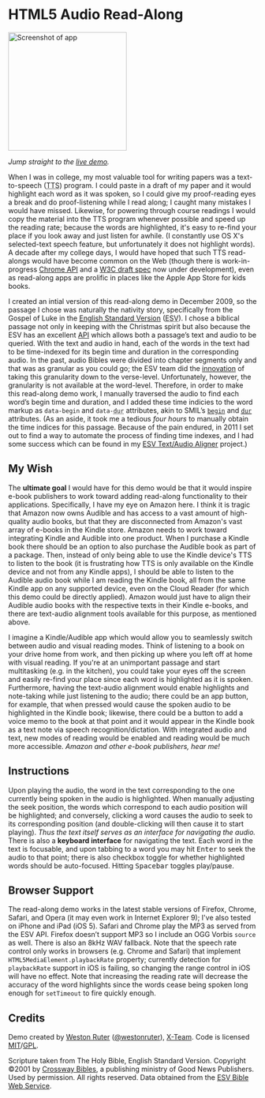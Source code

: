 <h1>HTML5 Audio Read-Along</h1>

<a href="http://westonruter.github.com/html5-audio-read-along/"><img src="https://github.com/westonruter/html5-audio-read-along/raw/master/screenshot.png?3" alt="Screenshot of app" width="240"></a>

<p><em>Jump straight to the <a href="http://westonruter.github.com/html5-audio-read-along/">live demo</a>.</em></p>

<p>When I was in college, my most valuable tool for writing papers was a text-to-speech (<abbr title="text-to-speech">TTS</abbr>) program. I could paste in a draft of my paper and it would highlight each word as it was spoken, so I could give my proof-reading eyes a break and do proof-listening while I read along; I caught many mistakes I would have missed. Likewise, for powering through course readings I would copy the material into the TTS program whenever possible and speed up the reading rate; because the words are highlighted, it's easy to re-find your place if you look away and just listen for awhile. (I constantly use OS X's selected-text speech feature, but unfortunately it does not highlight words). A decade after my college days, I would have hoped that such TTS read-alongs would have become common on the Web (though there is work-in-progress <a title="chrome.tts Google Chrome Extensions API" href="http://code.google.com/chrome/extensions/tts.html">Chrome API</a> and a <a href="http://lists.w3.org/Archives/Public/public-xg-htmlspeech/2011Feb/att-0022/htmltts-draft.html" title="HTML Text to Speech (TTS) API Specification">W3C draft spec</a> now under development), even as read-along apps are prolific in places like the Apple App Store for kids books.</p>

<p>I created an intial version of this read-along demo in December 2009, so the passage I chose was naturally the nativity story, specifically from the Gospel of Luke in the <a href="http://www.esv.org/" target="_blank">English Standard Version</a> (<abbr title="English Standard Version">ESV</abbr>). I chose a biblical passage not only in keeping with the Christmas spirit but also because the ESV has an excellent <a href="http://www.esvapi.org/" target="_blank">API</a> which allows both a passage’s text and audio to be queried. With the text and audio in hand, each of the words in the text had to be time-indexed for its begin time and duration in the corresponding audio. In the past, audio Bibles were divided into chapter segments only and that was as granular as you could go; the ESV team did the <a title="The Development of Verse-Level Audio at the ESV Online Edition" href="http://www.gnpcb.org/esv/share/about/audio/">innovation</a> of taking this granularity down to the verse-level. Unfortunately, however, the granularity is not available at the word-level. Therefore, in order to make this read-along demo work, I manually traversed the audio to find each word’s begin time and duration, and I added these time indicies to the word markup as <code>data-begin</code> and <code>data-<abbr title="duration">dur</abbr></code> attributes, akin to SMIL’s <a title="SMIL 3.0 Timing and Synchronization: The begin Attribute" href="http://www.w3.org/TR/SMIL3/smil-timing.html#adef-begin" target="_blank"><code>begin</code></a> and <a title="SMIL 3.0 Timing and Synchronization: dur" href="http://www.w3.org/TR/SMIL3/smil-timing.html#adef-dur" target="_blank"><abbr title="duration"><code>dur</code></abbr></a> attributes. (As an aside, it took me a tedious <em>four hours</em> to manually obtain the time indices for this passage. Because of the pain endured, in 2011 I set out to find a way to automate the process of finding time indexes, and I had some success which can be found in my <a href="https://github.com/westonruter/esv-text-audio-aligner">ESV Text/Audio Aligner</a> project.)</p>

<h2>My Wish</h2>
<p>The <strong>ultimate goal</strong> I would have for this demo would be that it would inspire e-book publishers to work toward adding read-along functionality to their applications. Specifically, I have my eye on Amazon here. I think it is tragic that Amazon now owns Audible and has access to a vast amount of high-quality audio books, but that they are disconnected from Amazon's vast array of e-books in the Kindle store. Amazon needs to work toward integrating Kindle and Audible into one product. When I purchase a Kindle book there should be an option to also purchase the Audible book as part of a package. Then, instead of only being able to use the Kindle device's TTS to listen to the book (it is frustrating how TTS is only available on the Kindle device and not from any Kindle apps), I should be able to listen to the Audible audio book while I am reading the Kindle book, all from the same Kindle app on any supported device, even on the Cloud Reader (for which this demo could be directly applied). Amazon would just have to align their Audible audio books with the respective texts in their Kindle e-books, and there are text-audio alignment tools available for this purpose, as mentioned above.</p>

<p>I imagine a Kindle/Audible app which would allow you to seamlessly switch between audio and visual reading modes. Think of listening to a book on your drive home from work, and then picking up where you left off at home with visual reading. If you're at an unimportant passage and start multitasking (e.g. in the kitchen), you could take your eyes off the screen and easily re-find your place since each word is highlighted as it is spoken. Furthermore, having the text-audio alignment would enable highlights and note-taking while just listening to the audio; there could be an app button, for example, that when pressed would cause the spoken audio to be highlighted in the Kindle book; likewise, there could be a button to add a voice memo to the book at that point and it would appear in the Kindle book as a text note via speech recognition/dictation. With integrated audio and text, new modes of reading would be enabled and reading would be much more accessible. <em>Amazon and other e-book publishers, hear me!</em></p>

<h2>Instructions</h2>
<p>Upon playing the audio, the word in the text corresponding to the one currently being spoken in the audio is highlighted. When manually adjusting the seek position, the words which correspond to each audio position will be highlighted; and conversely, clicking a word causes the audio to seek to its corresponding position (and double-clicking will then cause it to start playing). <em>Thus the text itself serves as an interface for navigating the audio.</em> There is also a <strong>keyboard interface</strong> for navigating the text. Each word in the text is focusable, and upon tabbing to a word you may hit <kbd>Enter</kbd> to seek the audio to that point; there is also checkbox toggle for whether highlighted words should be auto-focused. Hitting <kbd>Spacebar</kbd> toggles play/pause.</p>

<h2>Browser Support</h2>
<p>The read-along demo works in the latest stable versions of Firefox, Chrome, Safari, and Opera (it may even work in Internet Explorer 9); I've also tested on iPhone and iPad (iOS 5). Safari and Chrome play the MP3 as served from the ESV API. Firefox doesn’t support MP3 so I include an OGG Vorbis <code>source</code> as well. There is also an 8kHz WAV fallback. Note that the speech rate control only works in browsers (e.g. Chrome and Safari) that implement <code>HTML5MediaElement.playbackRate</code> property; currently detection for <code>playbackRate</code> support in iOS is failing, so changing the range control in iOS will have no effect. Note that increasing the reading rate will decrease the accuracy of the word highlights since the words cease being spoken long enough for <code>setTimeout</code> to fire quickly enough.</p>

<h2>Credits</h2>
<p>Demo created by <a href="https://plus.google.com/113853198722136596993" rel="author">Weston Ruter</a> (<a href="https://twitter.com/westonruter">@westonruter</a>), <a href="http://x-team.com/" title="My employer">X-Team</a>. Code is licensed <a href="http://www.opensource.org/licenses/MIT" rel="license">MIT</a>/<a href="http://www.gnu.org/licenses/gpl.html" rel="license">GPL</a>.</p>
<p>Scripture taken from The Holy Bible, English Standard Version. Copyright ©2001 by <a href="http://www.crosswaybibles.org" target="_blank">Crossway Bibles</a>, a publishing ministry of Good News Publishers. Used by permission. All rights reserved. Data obtained from the <a href="http://www.gnpcb.org/esv/share/services/" target="_blank">ESV Bible Web Service</a>.
